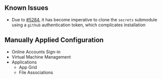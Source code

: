 ## Known Issues
+ Due to [#5284](https://github.com/NixOS/nix/pull/5284), it has become imperative to clone the `secrets` submodule using a `github` authentication token, which complicates installation

## Manually Applied Configuration
+ Online Accounts Sign-in
+ Virtual Machine Management
+ Applications
  * App Grid
  * File Associations